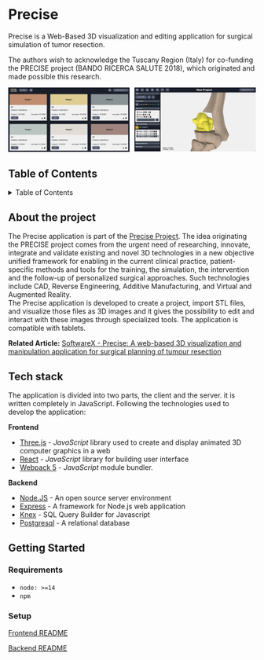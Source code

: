 # Precise
Precise is a Web-Based 3D visualization and editing application for surgical simulation of tumor resection.

The authors wish to acknowledge the Tuscany Region (Italy) for co-funding the PRECISE project (BANDO RICERCA SALUTE 2018), which originated and made possible this research.

<div style=" display: flex">
     <div style="flex: 1; padding-right: 5px;">
          <img src="./img/projects.png" width="400"/>
     </div>
     <div style="flex: 1; padding-left: 5px;">
          <img src="./img/editor.png" width="400"/>
     </div>
</div>

## Table of Contents

<details>
  <summary>Table of Contents</summary>
  <ol>
    <li>
        <a href="#about-the-project">About The Project</a>
    </li>
    <li>
      <a href="#tech-stack">Tech stack</a>
    </li>
    <li>
      <a href="#getting-started">Getting Started</a>
      <ul>
        <li><a href="#setup">Setup</a></li>
      </ul>
    </li>
  </ol>
</details>

## About the project
The Precise application is part of the [Precise Project](https://www.preciseproject.it/). The idea originating the PRECISE project comes from the urgent need of researching, innovate, integrate and validate existing and novel 3D technologies in a new objective unified framework for enabling in the current clinical practice, patient-specific methods and tools for the training, the simulation, the intervention and the follow-up of personalized surgical approaches. Such technologies include CAD, Reverse Engineering, Additive Manufacturing, and Virtual and Augmented Reality. <br>
The Precise application is developed to create a project, import STL files, and visualize those files as 3D images and it gives the possibility to edit and interact with these images through specialized tools. The application is compatible with tablets.

**Related Article:** [SoftwareX - Precise: A web-based 3D visualization and manipulation application for surgical planning of tumour resection](https://doi.org/10.1016/j.softx.2023.101398)


## Tech stack
The application is divided into two parts, the client and the server. it is written completely in JavaScript. Following the technologies used to develop the application:

**Frontend**

- [Three.js](https://threejs.org/) - *JavaScript* library used to create and display animated 3D computer graphics in a web
- [React](https://reactjs.org/) - *JavaScript* library for building user interface
- [Webpack 5](https://webpack.js.org/) - *JavaScript* module bundler.

**Backend**

- [Node.JS](https://nodejs.org/it/) - An open source server environment
- [Express](https://expressjs.com/it/) - A framework for Node.js web application
- [Knex](https://knexjs.org/) - SQL Query Builder for Javascript
- [Postgresql](https://www.postgresql.org/) - A relational database
## Getting Started

### Requirements
- `node: >=14`
- `npm`

### Setup

[Frontend README](https://github.com/AngyDev/custom-3D/tree/main/client/README.md)

[Backend README](https://github.com/AngyDev/custom-3D/tree/main/server/README.md)
